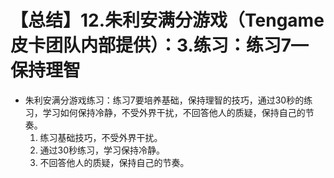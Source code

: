 # 【总结】12.朱利安满分游戏（Tengame皮卡团队内部提供）：3.练习：练习7—保持理智

-   朱利安满分游戏练习：练习7要培养基础，保持理智的技巧，通过30秒的练习，学习如何保持冷静，不受外界干扰，不回答他人的质疑，保持自己的节奏。
    1.  练习基础技巧，不受外界干扰。
    2.  通过30秒练习，学习保持冷静。
    3.  不回答他人的质疑，保持自己的节奏。